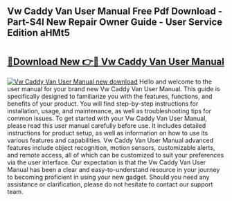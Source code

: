 ## Vw Caddy Van User Manual Free Pdf Download - Part-S4l New Repair Owner Guide - User Service Edition aHMt5

# <h2><a href="http://bc74990.oget.top/?id=Vw+Caddy+Van+User+Manual">🔗Download New 👉🔴 Vw Caddy Van User Manual</a></h2>

[![Vw Caddy Van User Manual new download](https://i.imgur.com/5g1atiW.png)](http://bc74990.oget.top/?id=Vw+Caddy+Van+User+Manual)
Hello and welcome to the user manual for your brand new Vw Caddy Van User Manual. This guide is specifically designed to familiarize you with the features, functions, and benefits of your product. You will find step-by-step instructions for installation, usage, and maintenance, as well as troubleshooting tips for common issues. To get started with your Vw Caddy Van User Manual, please read this user manual carefully before use. It includes detailed instructions for product setup, as well as information on how to use its various features and capabilities. Vw Caddy Van User Manual advanced features include object recognition, motion sensors, customizable alerts, and remote access, all of which can be customized to suit your preferences via the user interface. Our expectation is that the Vw Caddy Van User Manual has been a clear and easy-to-understand resource in your journey to becoming proficient in using your new gadget. Should you need any assistance or clarification, please do not hesitate to contact our support team.
